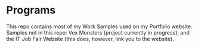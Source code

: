 # Programs
This repo contains most of my Work Samples used on my Portfolio website.
Samples not in this repo: Vex Monsters (project currently in progress), and the IT Job Fair Website (this does, however, link you to the website).
